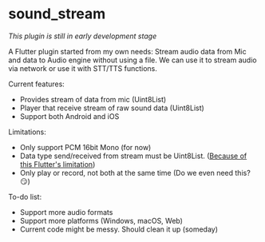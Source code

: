 # sound_stream

_This plugin is still in early development stage_

A Flutter plugin started from my own needs: Stream audio data from Mic and data to Audio engine without using a file. We can use it to stream audio via network or use it with STT/TTS functions.

Current features:

* Provides stream of data from mic (Uint8List)
* Player that receive stream of raw sound data (Uint8List)
* Support both Android and iOS

Limitations:
* Only support PCM 16bit Mono (for now)
* Data type send/received from stream must be Uint8List. ([Because of this Flutter's limitation](https://flutter.dev/docs/development/platform-integration/platform-channels?tab=ios-channel-swift-tab#codec))
* Only play or record, not both at the same time (Do we even need this? 😏)

To-do list:
* Support more audio formats
* Support more platforms (Windows, macOS, Web)
* Current code might be messy. Should clean it up (someday)